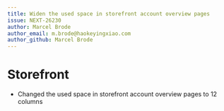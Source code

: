 ```yaml
---
title: Widen the used space in storefront account overview pages
issue: NEXT-26230
author: Marcel Brode
author_email: m.brode@haokeyingxiao.com
author_github: Marcel Brode
---
```

# Storefront
* Changed the used space in storefront account overview pages to 12 columns
